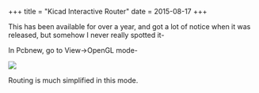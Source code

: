 +++
title = "Kicad Interactive Router"
date = 2015-08-17
+++

This has been available for over a year, and got a lot of notice when it was
released, but somehow I never really spotted it-

In Pcbnew, go to View->OpenGL mode-

[![](http://1.bp.blogspot.com/-j2szXF79-2E/VdHeYCXbtMI/AAAAAAAAEmc/NTvIQdxovbA/s320/pcbnew.png)](http://1.bp.blogspot.com/-j2szXF79-2E/VdHeYCXbtMI/AAAAAAAAEmc/NTvIQdxovbA/s1600/pcbnew.png)

Routing is much simplified in this mode.
